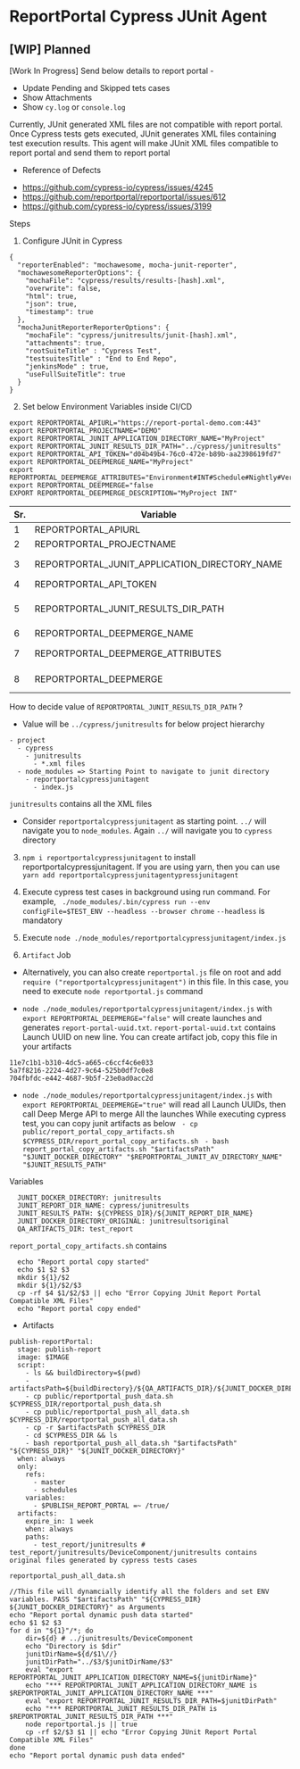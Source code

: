 # ReportPortal Cypress JUnit Agent


## [WIP] Planned

[Work In Progress]
Send below details to report portal -
- Update Pending and Skipped tets cases
- Show Attachments
- Show `cy.log` or `console.log`

Currently, JUnit generated XML files are not compatible with report portal. Once Cypress tests gets executed, JUnit generates XML files containing test execution results. This agent will make JUnit XML files compatible to report portal and send them to report portal

* Reference of Defects
- https://github.com/cypress-io/cypress/issues/4245
- https://github.com/reportportal/reportportal/issues/612
- https://github.com/cypress-io/cypress/issues/3199


Steps
1. Configure JUnit in Cypress
```
{
  "reporterEnabled": "mochawesome, mocha-junit-reporter",
  "mochawesomeReporterOptions": {
    "mochaFile": "cypress/results/results-[hash].xml",
    "overwrite": false,
    "html": true,
    "json": true,
    "timestamp": true
  },
  "mochaJunitReporterReporterOptions": {
    "mochaFile": "cypress/junitresults/junit-[hash].xml",
    "attachments": true,
    "rootSuiteTitle" : "Cypress Test",
    "testsuitesTitle" : "End to End Repo",
    "jenkinsMode" : true,
    "useFullSuiteTitle": true
  }
}
```

2. Set below Environment Variables inside CI/CD
```
export REPORTPORTAL_APIURL="https://report-portal-demo.com:443"
export REPORTPORTAL_PROJECTNAME="DEMO"
export REPORTPORTAL_JUNIT_APPLICATION_DIRECTORY_NAME="MyProject"
export REPORTPORTAL_JUNIT_RESULTS_DIR_PATH="../cypress/junitresults"
export REPORTPORTAL_API_TOKEN="d04b49b4-76c0-472e-b89b-aa2398619fd7"
export REPORTPORTAL_DEEPMERGE_NAME="MyProject"
export REPORTPORTAL_DEEPMERGE_ATTRIBUTES="Environment#INT#Schedule#Nightly#Vertical#MyVertical#Project#E2ECrossVerticalQA"
export REPORTPORTAL_DEEPMERGE="false
EXPORT REPORTPORTAL_DEEPMERGE_DESCRIPTION="MyProject INT"

```

| Sr. | Variable | Comments |
| --- | --- | --- |
| 1 | REPORTPORTAL_APIURL | Report Portal API Endpoint |
| 2 | REPORTPORTAL_PROJECTNAME | Name of the Project |
| 3 | REPORTPORTAL_JUNIT_APPLICATION_DIRECTORY_NAME | JUnit XML files will be copied inside this Directory. Name of the Launch will start with this. This can be your test project name|
| 4 | REPORTPORTAL_API_TOKEN | API Token for Report Portal. |
| 5 | REPORTPORTAL_JUNIT_RESULTS_DIR_PATH | Location where Cypress JUnit files will be stored. We assume that it is inside `Cypress/junitresults` directory. Then, please provide value of this as `../cypress/junitresults` |
| 6 | REPORTPORTAL_DEEPMERGE_NAME | Report Portal Name of the Deep Merge |
| 7 | REPORTPORTAL_DEEPMERGE_ATTRIBUTES | Specify attribute for Deep Merge. It has to be hash seperated. For example, Environment#INT#Schedule#Nightly#Vertical#AccountManager#Project#E2ECrossVerticalQA |
| 8 | REPORTPORTAL_DEEPMERGE | Set value to true to perform deep merge. If you do not want to do deep merge, then set this flag to false |


>>>
How to decide value of `REPORTPORTAL_JUNIT_RESULTS_DIR_PATH` ?
* Value will be `../cypress/junitresults`  for below project hierarchy
```
- project
  - cypress
    - junitresults
      - *.xml files
  - node_modules => Starting Point to navigate to junit directory
    - reportportalcypressjunitagent
      - index.js
```

`junitresults` contains all the XML files

- Consider `reportportalcypressjunitagent` as starting point. `../` will navigate you to `node_modules`. Again `../` will navigate you to `cypress` directory
>>>

3. `npm i reportportalcypressjunitagent` to install reportportalcypressjunitagent. If you are using yarn, then you can use `yarn add reportportalcypressjunitagentypressjunitagent`

4. Execute cypress test cases in background using run command. For example, ` ./node_modules/.bin/cypress run --env configFile=$TEST_ENV --headless --browser chrome`
`--headless` is mandatory

4. Execute `node ./node_modules/reportportalcypressjunitagent/index.js`

5. `Artifact` Job
- Alternatively, you can also create `reportportal.js` file on root and add `require ("reportportalcypressjunitagent")` in this file. In this case, you need to execute `node reportportal.js` command

- `node ./node_modules/reportportalcypressjunitagent/index.js` with `export REPORTPORTAL_DEEPMERGE="false"` will create launches and generates `report-portal-uuid.txt`.
`report-portal-uuid.txt` contains Launch UUID on new line. You can create artifact job, copy this file in your artifacts
```
11e7c1b1-b310-4dc5-a665-c6ccf4c6e033
5a7f8216-2224-4d27-9c64-525b0df7c0e8
704fbfdc-e442-4687-9b5f-23e0ad0acc2d
```

- `node ./node_modules/reportportalcypressjunitagent/index.js` with `export REPORTPORTAL_DEEPMERGE="true"` will read all Launch UUIDs, then call Deep Merge API to merge All the launches
While executing cypress test, you can copy junit artifacts as below
` - cp public/report_portal_copy_artifacts.sh $CYPRESS_DIR/report_portal_copy_artifacts.sh`
` - bash report_portal_copy_artifacts.sh "$artifactsPath" "$JUNIT_DOCKER_DIRECTORY" "$REPORTPORTAL_JUNIT_AV_DIRECTORY_NAME" "$JUNIT_RESULTS_PATH"`

Variables
```
  JUNIT_DOCKER_DIRECTORY: junitresults
  JUNIT_REPORT_DIR_NAME: cypress/junitresults
  JUNIT_RESULTS_PATH: ${CYPRESS_DIR}/${JUNIT_REPORT_DIR_NAME}
  JUNIT_DOCKER_DIRECTORY_ORIGINAL: junitresultsoriginal
  QA_ARTIFACTS_DIR: test_report
```

`report_portal_copy_artifacts.sh` contains
```
  echo "Report portal copy started"
  echo $1 $2 $3
  mkdir ${1}/$2
  mkdir ${1}/$2/$3
  cp -rf $4 $1/$2/$3 || echo "Error Copying JUnit Report Portal Compatible XML Files"
  echo "Report portal copy ended"
```

- Artifacts
```
publish-reportPortal:
  stage: publish-report
  image: $IMAGE
  script:
    - ls && buildDirectory=$(pwd)
    - artifactsPath=${buildDirectory}/${QA_ARTIFACTS_DIR}/${JUNIT_DOCKER_DIRECTORY}
    - cp public/reportportal_push_data.sh $CYPRESS_DIR/reportportal_push_data.sh
    - cp public/reportportal_push_all_data.sh $CYPRESS_DIR/reportportal_push_all_data.sh
    - cp -r $artifactsPath $CYPRESS_DIR
    - cd $CYPRESS_DIR && ls
    - bash reportportal_push_all_data.sh "$artifactsPath" "${CYPRESS_DIR}" "${JUNIT_DOCKER_DIRECTORY}"
  when: always
  only:
    refs:
      - master
      - schedules
    variables:
      - $PUBLISH_REPORT_PORTAL =~ /true/
  artifacts:
    expire_in: 1 week
    when: always
    paths:
      - test_report/junitresults # test_report/junitresults/DeviceComponent/junitresults contains original files generated by cypress tests cases

```

`reportportal_push_all_data.sh`
```
//This file will dynamcially identify all the folders and set ENV variables. PASS "$artifactsPath" "${CYPRESS_DIR} ${JUNIT_DOCKER_DIRECTORY}" as Arguments
echo "Report portal dynamic push data started"
echo $1 $2 $3
for d in "${1}"/*; do
    dir=${d} # ../junitresults/DeviceComponent
    echo "Directory is $dir"
    junitDirName=${d/$1\//}
    junitDirPath="../$3/$junitDirName/$3"
    eval "export REPORTPORTAL_JUNIT_APPLICATION_DIRECTORY_NAME=${junitDirName}"
    echo "*** REPORTPORTAL_JUNIT_APPLICATION_DIRECTORY_NAME is $REPORTPORTAL_JUNIT_APPLICATION_DIRECTORY_NAME ***"
    eval "export REPORTPORTAL_JUNIT_RESULTS_DIR_PATH=$junitDirPath"
    echo "*** REPORTPORTAL_JUNIT_RESULTS_DIR_PATH is $REPORTPORTAL_JUNIT_RESULTS_DIR_PATH ***"
    node reportportal.js || true
    cp -rf $2/$3 $1 || echo "Error Copying JUnit Report Portal Compatible XML Files"
done
echo "Report portal dynamic push data ended"
```
